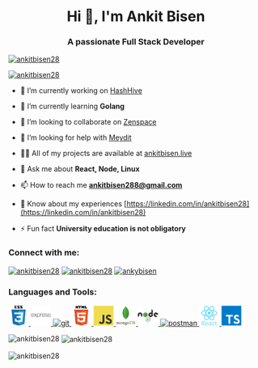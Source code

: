 <h1 align="center">Hi 👋, I'm Ankit Bisen</h1>
<h3 align="center">A passionate Full Stack Developer</h3>

<p align="left"> <a href="https://github.com/ryo-ma/github-profile-trophy"><img src="https://github-profile-trophy.vercel.app/?username=ankitbisen28" alt="ankitbisen28" /></a> </p>

<p align="left"> <a href="https://twitter.com/ankitbisen28" target="blank"><img src="https://img.shields.io/twitter/follow/ankitbisen28?logo=twitter&style=for-the-badge" alt="ankitbisen28" /></a> </p>

- 🔭 I’m currently working on [HashHive](https://github.com/squad-a/HashHive)

- 🌱 I’m currently learning **Golang**

- 👯 I’m looking to collaborate on [Zenspace](https://github.com/squad-a/zenspace-desktop-app)

- 🤝 I’m looking for help with [Meydit](https://github.com/ankitbisen28/meydit-frontend)

- 👨‍💻 All of my projects are available at [ankitbisen.live](https://ankitbisen.live)

- 💬 Ask me about **React, Node, Linux**

- 📫 How to reach me **ankitbisen288@gmail.com**

- 📄 Know about my experiences [https://linkedin.com/in/ankitbisen28](https://linkedin.com/in/ankitbisen28)

- ⚡ Fun fact **University education is not obligatory**

<h3 align="left">Connect with me:</h3>
<p align="left">
<a href="https://twitter.com/ankitbisen28" target="blank"><img align="center" src="https://raw.githubusercontent.com/rahuldkjain/github-profile-readme-generator/master/src/images/icons/Social/twitter.svg" alt="ankitbisen28" height="30" width="40" /></a>
<a href="https://linkedin.com/in/ankitbisen28" target="blank"><img align="center" src="https://raw.githubusercontent.com/rahuldkjain/github-profile-readme-generator/master/src/images/icons/Social/linked-in-alt.svg" alt="ankitbisen28" height="30" width="40" /></a>
<a href="https://instagram.com/ankybisen" target="blank"><img align="center" src="https://raw.githubusercontent.com/rahuldkjain/github-profile-readme-generator/master/src/images/icons/Social/instagram.svg" alt="ankybisen" height="30" width="40" /></a>
</p>

<h3 align="left">Languages and Tools:</h3>
<p align="left"> <a href="https://www.w3schools.com/css/" target="_blank" rel="noreferrer"> <img src="https://raw.githubusercontent.com/devicons/devicon/master/icons/css3/css3-original-wordmark.svg" alt="css3" width="40" height="40"/> </a> <a href="https://expressjs.com" target="_blank" rel="noreferrer"> <img src="https://raw.githubusercontent.com/devicons/devicon/master/icons/express/express-original-wordmark.svg" alt="express" width="40" height="40"/> </a> <a href="https://git-scm.com/" target="_blank" rel="noreferrer"> <img src="https://www.vectorlogo.zone/logos/git-scm/git-scm-icon.svg" alt="git" width="40" height="40"/> </a> <a href="https://www.w3.org/html/" target="_blank" rel="noreferrer"> <img src="https://raw.githubusercontent.com/devicons/devicon/master/icons/html5/html5-original-wordmark.svg" alt="html5" width="40" height="40"/> </a> <a href="https://developer.mozilla.org/en-US/docs/Web/JavaScript" target="_blank" rel="noreferrer"> <img src="https://raw.githubusercontent.com/devicons/devicon/master/icons/javascript/javascript-original.svg" alt="javascript" width="40" height="40"/> </a> <a href="https://www.mongodb.com/" target="_blank" rel="noreferrer"> <img src="https://raw.githubusercontent.com/devicons/devicon/master/icons/mongodb/mongodb-original-wordmark.svg" alt="mongodb" width="40" height="40"/> </a> <a href="https://nodejs.org" target="_blank" rel="noreferrer"> <img src="https://raw.githubusercontent.com/devicons/devicon/master/icons/nodejs/nodejs-original-wordmark.svg" alt="nodejs" width="40" height="40"/> </a> <a href="https://postman.com" target="_blank" rel="noreferrer"> <img src="https://www.vectorlogo.zone/logos/getpostman/getpostman-icon.svg" alt="postman" width="40" height="40"/> </a> <a href="https://reactjs.org/" target="_blank" rel="noreferrer"> <img src="https://raw.githubusercontent.com/devicons/devicon/master/icons/react/react-original-wordmark.svg" alt="react" width="40" height="40"/> </a> <a href="https://www.typescriptlang.org/" target="_blank" rel="noreferrer"> <img src="https://raw.githubusercontent.com/devicons/devicon/master/icons/typescript/typescript-original.svg" alt="typescript" width="40" height="40"/> </a> </p>

<p><img align="left" src="https://github-readme-stats.vercel.app/api/top-langs?username=ankitbisen28&show_icons=true&locale=en&layout=compact" alt="ankitbisen28" /></p>

<p>&nbsp;<img align="center" src="https://github-readme-stats.vercel.app/api?username=ankitbisen28&show_icons=true&locale=en" alt="ankitbisen28" /></p>

<p><img align="center" src="https://github-readme-streak-stats.herokuapp.com/?user=ankitbisen28&" alt="ankitbisen28" /></p>
